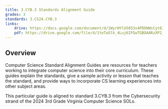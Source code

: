 ```yaml
---
title: 3.CYB.3 Standards Alignment Guide
grades: 3
standards: 3.CS24.CYB.3
links:
    drive: https://docs.google.com/document/d/1WyrHYlU5853s4PDOHWsCyt6Iheq6s0Sxsf0fc_-xw8M/edit?usp=drive_link
    pdf: https://drive.google.com/file/d/1teTw5lk_4Luj6IFGwTGBOAARzXP2_rGc/view?usp=drive_link
---
```


## Overview

Computer Science Standard Alignment Guides are resources for teachers working to integrate computer science into their core curriculum. These guides explain the standards, give a sample activity or lesson that teaches the standard, and provide ways to incorporate CS learning experiences into other subject areas. 

This particular guide is aligned to standard 3.CYB.3 from the Cybersecurity strand of the 2024 3rd Grade Virginia Computer Science SOLs.